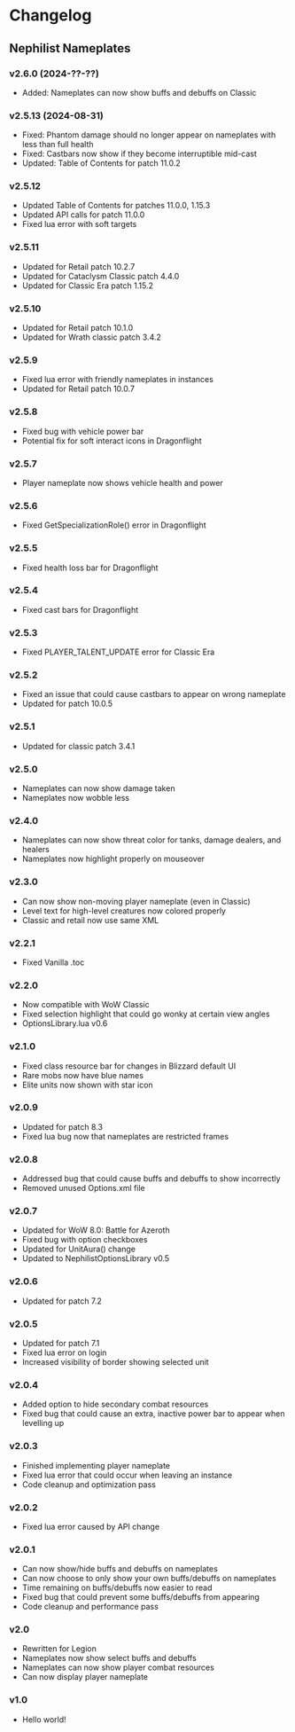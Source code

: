 # Changelog
## Nephilist Nameplates

### v2.6.0 (2024-??-??)
* Added: Nameplates can now show buffs and debuffs on Classic

### v2.5.13 (2024-08-31)
* Fixed: Phantom damage should no longer appear on nameplates with less than full health
* Fixed: Castbars now show if they become interruptible mid-cast
* Updated: Table of Contents for patch 11.0.2

### v2.5.12
* Updated Table of Contents for patches 11.0.0, 1.15.3
* Updated API calls for patch 11.0.0
* Fixed lua error with soft targets

### v2.5.11
* Updated for Retail patch 10.2.7
* Updated for Cataclysm Classic patch 4.4.0
* Updated for Classic Era patch 1.15.2

### v2.5.10
* Updated for Retail patch 10.1.0
* Updated for Wrath classic patch 3.4.2

### v2.5.9
* Fixed lua error with friendly nameplates in instances
* Updated for Retail patch 10.0.7

### v2.5.8
* Fixed bug with vehicle power bar
* Potential fix for soft interact icons in Dragonflight

### v2.5.7
* Player nameplate now shows vehicle health and power

### v2.5.6
* Fixed GetSpecializationRole() error in Dragonflight

### v2.5.5
* Fixed health loss bar for Dragonflight

### v2.5.4
* Fixed cast bars for Dragonflight

### v2.5.3
* Fixed PLAYER_TALENT_UPDATE error for Classic Era

### v2.5.2
* Fixed an issue that could cause castbars to appear on wrong nameplate
* Updated for patch 10.0.5

### v2.5.1
* Updated for classic patch 3.4.1

### v2.5.0
* Nameplates can now show damage taken
* Nameplates now wobble less

### v2.4.0
* Nameplates can now show threat color for tanks, damage dealers, and healers
* Nameplates now highlight properly on mouseover

### v2.3.0
* Can now show non-moving player nameplate (even in Classic)
* Level text for high-level creatures now colored properly
* Classic and retail now use same XML

### v2.2.1
* Fixed Vanilla .toc

### v2.2.0
* Now compatible with WoW Classic
* Fixed selection highlight that could go wonky at certain view angles
* OptionsLibrary.lua v0.6

### v2.1.0
* Fixed class resource bar for changes in Blizzard default UI
* Rare mobs now have blue names
* Elite units now shown with star icon

### v2.0.9
* Updated for patch 8.3
* Fixed lua bug now that nameplates are restricted frames

### v2.0.8
* Addressed bug that could cause buffs and debuffs to show incorrectly
* Removed unused Options.xml file

### v2.0.7
* Updated for WoW 8.0: Battle for Azeroth
* Fixed bug with option checkboxes
* Updated for UnitAura() change
* Updated to NephilistOptionsLibrary v0.5

### v2.0.6
* Updated for patch 7.2

### v2.0.5
* Updated for patch 7.1
* Fixed lua error on login
* Increased visibility of border showing selected unit

### v2.0.4
* Added option to hide secondary combat resources
* Fixed bug that could cause an extra, inactive power bar to appear when levelling up

### v2.0.3
* Finished implementing player nameplate
* Fixed lua error that could occur when leaving an instance
* Code cleanup and optimization pass

### v2.0.2
* Fixed lua error caused by API change

### v2.0.1
* Can now show/hide buffs and debuffs on nameplates
* Can now choose to only show your own buffs/debuffs on nameplates
* Time remaining on buffs/debuffs now easier to read
* Fixed bug that could prevent some buffs/debuffs from appearing
* Code cleanup and performance pass

### v2.0
* Rewritten for Legion
* Nameplates now show select buffs and debuffs
* Nameplates can now show player combat resources
* Can now display player nameplate

### v1.0
* Hello world!

